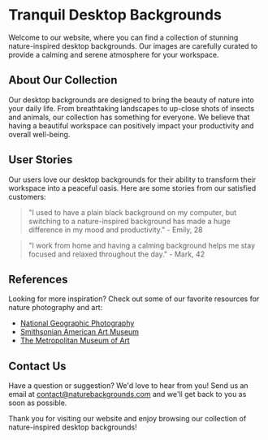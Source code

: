 <!--font:Poppins-->

# Tranquil Desktop Backgrounds

Welcome to our website, where you can find a collection of stunning nature-inspired desktop backgrounds. Our images are carefully curated to provide a calming and serene atmosphere for your workspace. 

## About Our Collection

Our desktop backgrounds are designed to bring the beauty of nature into your daily life. From breathtaking landscapes to up-close shots of insects and animals, our collection has something for everyone. We believe that having a beautiful workspace can positively impact your productivity and overall well-being.

## User Stories

Our users love our desktop backgrounds for their ability to transform their workspace into a peaceful oasis. Here are some stories from our satisfied customers:

> "I used to have a plain black background on my computer, but switching to a nature-inspired background has made a huge difference in my mood and productivity." - Emily, 28

> "I work from home and having a calming background helps me stay focused and relaxed throughout the day." - Mark, 42

## References

Looking for more inspiration? Check out some of our favorite resources for nature photography and art:

- [National Geographic Photography](#)
- [Smithsonian American Art Museum](#)
- [The Metropolitan Museum of Art](#)

## Contact Us

Have a question or suggestion? We'd love to hear from you! Send us an email at [contact@naturebackgrounds.com](mailto:contact@naturebackgrounds.com) and we'll get back to you as soon as possible.

Thank you for visiting our website and enjoy browsing our collection of nature-inspired desktop backgrounds!

<!--

Write me content for website with wallpaper which alt text is:

"A close-up of an ant on a leaf"

The name/title of the page should not be 1:1 copy of the alt text but rather a real content of the website which is using this wallpaper.

- Use markdown format 
- Start with heading
- Heading should be short and concise
- The content should look like a real website 
- The website should not be about the wallpaper, wallpaper is just a related background
- Heading should be contain work "wallpaper" or "background"
- Include real sections like references, contact, user stories, etc. use things relevant to the page purpose.
- Feel free to use structure like headings, bullets, numbering, blockquotes, paragraphs, horizontal lines, etc.
- You can use formatting like bold or _italic_
- You can include UTF-8 emojis
- Links should be only #hash anchors (and you can refer to the document itself)
- Do not include images


---


# Nature-inspired Wallpaper for Your Desktop Background

Welcome to our website where you can find stunning nature-inspired wallpapers for your desktop background. Our collection features high-quality images that are perfect for adding a touch of serenity and beauty to your computer screen.

## About Our Collection

Our wallpaper collection is carefully curated to bring the beauty of nature into your daily life. Each image is selected for its unique qualities, whether it's a breathtaking landscape or a close-up of an ant on a leaf. We believe that everyone should have access to beautiful art, and our wallpapers are available for free download.

## User Stories

Our users love our wallpapers for their calming effect and ability to transport them to another world. Here are some stories from our satisfied customers:

> "I work in a busy office, and having a nature-inspired wallpaper on my computer screen helps me stay focused and calm throughout the day." - John, 32

> "I love changing my wallpaper every week, and this website has the best collection I've ever seen. It's like having a new piece of art on my computer every time I log in." - Sarah, 25

## References

Looking for more inspiration? Check out some of our favorite resources for nature photography and art:

- [National Geographic Photography](#)
- [Smithsonian American Art Museum](#)
- [The Metropolitan Museum of Art](#)

## Contact Us

Have a question or suggestion? We'd love to hear from you! Send us an email at [contact@naturewallpapers.com](mailto:contact@naturewallpapers.com) and we'll get back to you as soon as possible.

Thank you for visiting our website and enjoy browsing our collection of nature-inspired wallpapers!


---


Heading should not include word "wallpaper". The website should not be about the wallpaper itself, wallpaper is just a related background, rewrite whole content.


---


# Nature-Inspired Desktop Backgrounds for a Calming Workspace

Welcome to our website, where you can find a collection of stunning nature-inspired desktop backgrounds. Our images are carefully curated to provide a calming and serene atmosphere for your workspace. 

## About Our Collection

Our desktop backgrounds are designed to bring the beauty of nature into your daily life. From breathtaking landscapes to up-close shots of insects and animals, our collection has something for everyone. We believe that having a beautiful workspace can positively impact your productivity and overall well-being.

## User Stories

Our users love our desktop backgrounds for their ability to transform their workspace into a peaceful oasis. Here are some stories from our satisfied customers:

> "I used to have a plain black background on my computer, but switching to a nature-inspired background has made a huge difference in my mood and productivity." - Emily, 28

> "I work from home and having a calming background helps me stay focused and relaxed throughout the day." - Mark, 42

## References

Looking for more inspiration? Check out some of our favorite resources for nature photography and art:

- [National Geographic Photography](#)
- [Smithsonian American Art Museum](#)
- [The Metropolitan Museum of Art](#)

## Contact Us

Have a question or suggestion? We'd love to hear from you! Send us an email at [contact@naturebackgrounds.com](mailto:contact@naturebackgrounds.com) and we'll get back to you as soon as possible.

Thank you for visiting our website and enjoy browsing our collection of nature-inspired desktop backgrounds!


---


Write me a Google font which is best fitting for the website.

Pick from the list:
- Cinzel Decorative
- Lato
- Montserrat
- Barlow Condensed
- Lobster
- Playfair Display
- Poppins
- Cabin
- Exo 2
- Inter
- Raleway
- Open Sans
- IBM Plex Sans
- Alegreya
- Dancing Script
- Great Vibes
- Creepster
- Futura
- Cinzel
- Cormorant Garamond
- Roboto
- Orbitron


Write just the font name nothing else.


---


Poppins

-->
